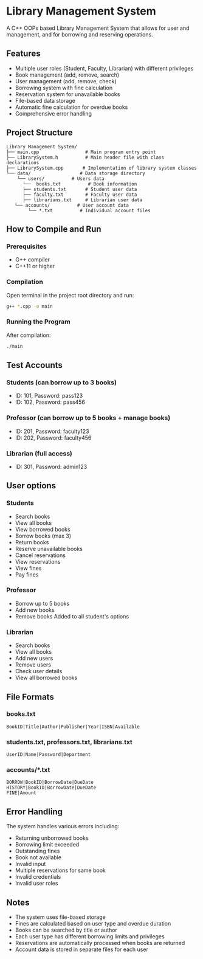 # Library Management System

A C++ OOPs based Library Management System that allows for user and management, and for borrowing and reserving operations.

## Features

- Multiple user roles (Student, Faculty, Librarian) with different privileges
- Book management (add, remove, search)
- User management (add, remove, check)
- Borrowing system with fine calculation
- Reservation system for unavailable books
- File-based data storage
- Automatic fine calculation for overdue books
- Comprehensive error handling

## Project Structure 

```
Library Management System/
├── main.cpp                 # Main program entry point
├── LibrarySystem.h          # Main header file with class declarations
├── LibrarySystem.cpp       # Implementation of library system classes
└── data/                  # Data storage directory
    └── users/          # Users data
      └──  books.txt          # Book information
      ├── students.txt       # Student user data
      ├── faculty.txt        # Faculty user data
      ├── librarians.txt     # Librarian user data
   └── accounts/          # User account data
        └── *.txt          # Individual account files
```

## How to Compile and Run

### Prerequisites
- G++ compiler
- C++11 or higher

### Compilation
Open terminal in the project root directory and run:
```bash
g++ *.cpp -o main
```

### Running the Program
After compilation:
  ```bash
  ./main
  ```

## Test Accounts

### Students (can borrow up to 3 books)
- ID: 101, Password: pass123
- ID: 102, Password: pass456

### Professor (can borrow up to 5 books + manage books)
- ID: 201, Password: faculty123
- ID: 202, Password: faculty456

### Librarian (full access)
- ID: 301, Password: admin123

## User options

### Students
- Search books
- View all books
- View borrowed books
- Borrow books (max 3)
- Return books
- Reserve unavailable books
- Cancel reservations
- View reservations
- View fines
- Pay fines

### Professor
- Borrow up to 5 books
- Add new books
- Remove books
Added to all student's options

### Librarian
- Search books
- View all books
- Add new users
- Remove users
- Check user details
- View all borrowed books

## File Formats

### books.txt
```
BookID|Title|Author|Publisher|Year|ISBN|Available
```

### students.txt, professors.txt, librarians.txt
```
UserID|Name|Password|Department
```

### accounts/*.txt
```
BORROW|BookID|BorrowDate|DueDate
HISTORY|BookID|BorrowDate|DueDate
FINE|Amount
```

## Error Handling

The system handles various errors including:
- Returning unborrowed books
- Borrowing limit exceeded
- Outstanding fines
- Book not available
- Invalid input
- Multiple reservations for same book
- Invalid credentials
- Invalid user roles

## Notes

- The system uses file-based storage
- Fines are calculated based on user type and overdue duration
- Books can be searched by title or author
- Each user type has different borrowing limits and privileges
- Reservations are automatically processed when books are returned
- Account data is stored in separate files for each user
